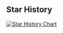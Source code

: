 ## Star History

[![Star History Chart](https://api.star-history.com/svg?repos={organization}/{repository}&type=Date)](https://star-history.com/#{organization}/{repository}&Date)
